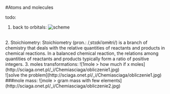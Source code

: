 #Atoms and molecules

todo:
1. back to orbitals:
![scheme](http://www.chemguide.co.uk/atoms/properties/explain1s2.GIF)
<br>
2. Stoichiometry:
Stoichiometry (pron.: /ˌstɔɪkiˈɒmɨtri/) is a branch of chemistry 
that deals with the relative quantities of reactants and products
in chemical reactions. In a balanced chemical reaction, the 
relations among quantities of reactants and products typically 
form a ratio of positive integers.
3. moles transformations:
![1mole > how much if x moles](http://sciaga.onet.pl/_i/Chemiasciaga/obliczenie1.jpg)
<br>
![solve the problem](http://sciaga.onet.pl/_i/Chemiasciaga/obliczenie1.jpg)
###mole mass:
![mole > gram mass with few elements](http://sciaga.onet.pl/_i/Chemiasciaga/obliczenie2.jpg)


